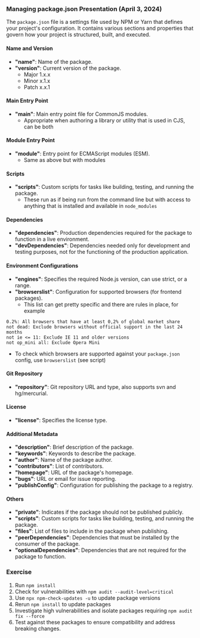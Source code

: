 ### Managing package.json Presentation (April 3, 2024)

The `package.json` file is a settings file used by NPM or Yarn that defines your project's configuration. It contains various sections and properties that govern how your project is structured, built, and executed.

#### Name and Version
- **"name"**: Name of the package.
- **"version"**: Current version of the package.
  - Major 1.x.x
  - Minor x.1.x
  - Patch x.x.1

#### Main Entry Point
- **"main"**: Main entry point file for CommonJS modules.
  - Appropriate when authoring a library or utility that is used in CJS, can be both

#### Module Entry Point
- **"module"**: Entry point for ECMAScript modules (ESM).
  - Same as above but with modules

#### Scripts
- **"scripts"**: Custom scripts for tasks like building, testing, and running the package.
  - These run as if being run from the command line but with access to anything that is installed and available in `node_modules`

#### Dependencies
- **"dependencies"**: Production dependencies required for the package to function in a live environment.
- **"devDependencies"**: Dependencies needed only for development and testing purposes, not for the functioning of the production application.

#### Environment Configurations
- **"engines"**: Specifies the required Node.js version, can use strict, or a range.
- **"browserslist"**: Configuration for supported browsers (for frontend packages).
  - This list can get pretty specific and there are rules in place, for example
```
0.2%: All browsers that have at least 0,2% of global market share
not dead: Exclude browsers without official support in the last 24 months
not ie <= 11: Exclude IE 11 and older versions
not op_mini all: Exclude Opera Mini
``` 
  - To check which browsers are supported against your `package.json` config, use `browserslist` (see script)

#### Git Repository
- **"repository"**: Git repository URL and type, also supports svn and hg/mercurial.

#### License
- **"license"**: Specifies the license type.

#### Additional Metadata
- **"description"**: Brief description of the package.
- **"keywords"**: Keywords to describe the package.
- **"author"**: Name of the package author.
- **"contributors"**: List of contributors.
- **"homepage"**: URL of the package's homepage.
- **"bugs"**: URL or email for issue reporting.
- **"publishConfig"**: Configuration for publishing the package to a registry.

#### Others
- **"private"**: Indicates if the package should not be published publicly.
- **"scripts"**: Custom scripts for tasks like building, testing, and running the package.
- **"files"**: List of files to include in the package when publishing.
- **"peerDependencies"**: Dependencies that must be installed by the consumer of the package.
- **"optionalDependencies"**: Dependencies that are not required for the package to function.

### Exercise
1. Run `npm install`
2. Check for vulnerabilities with `npm audit --audit-level=critical`
3. Use `npx npm-check-updates -u` to update package versions
4. Rerun `npm install` to update packages
5. Investigate high vulnerabilities and isolate packages requiring `npm audit fix --force`
6. Test against these packages to ensure compatibility and address breaking changes.
